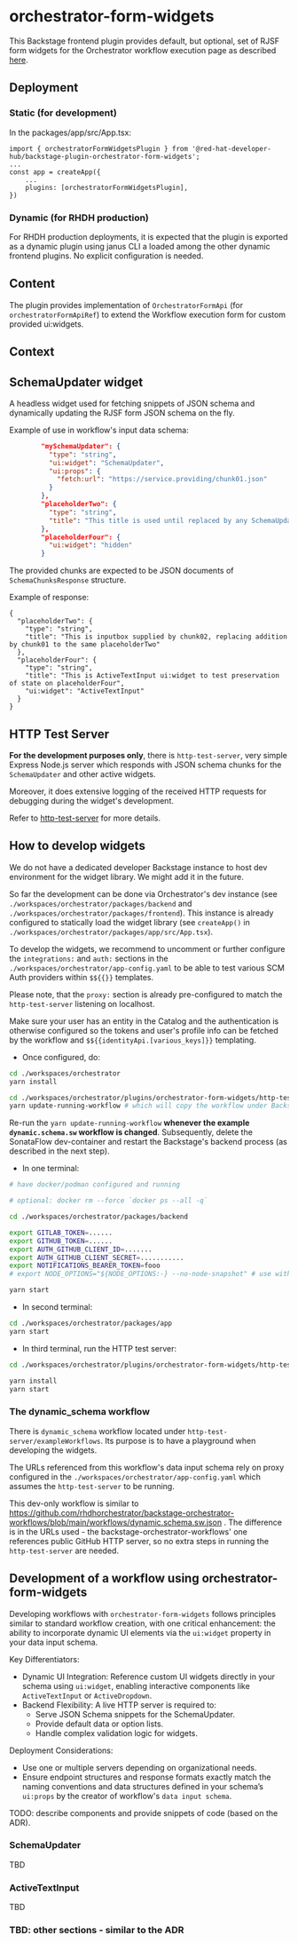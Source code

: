 # orchestrator-form-widgets

This Backstage frontend plugin provides default, but optional, set of RJSF form widgets for the Orchestrator workflow execution page as described [here](../orchestrator-form-api/README.md).

## Deployment

### Static (for development)

In the packages/app/src/App.tsx:

```
import { orchestratorFormWidgetsPlugin } from '@red-hat-developer-hub/backstage-plugin-orchestrator-form-widgets';
...
const app = createApp({
    ...
    plugins: [orchestratorFormWidgetsPlugin],
})
```

### Dynamic (for RHDH production)

For RHDH production deployments, it is expected that the plugin is exported as a dynamic plugin using janus CLI a loaded among the other dynamic frontend plugins.
No explicit configuration is needed.

## Content

The plugin provides implementation of `OrchestratorFormApi` (for `orchestratorFormApiRef`) to extend the Workflow execution form for custom provided ui:widgets.

## Context

## SchemaUpdater widget

A headless widget used for fetching snippets of JSON schema and dynamically updating the RJSF form JSON schema on the fly.

Example of use in workflow's input data schema:

```json
        "mySchemaUpdater": {
          "type": "string",
          "ui:widget": "SchemaUpdater",
          "ui:props": {
            "fetch:url": "https://service.providing/chunk01.json"
          }
        },
        "placeholderTwo": {
          "type": "string",
          "title": "This title is used until replaced by any SchemaUpdater"
        },
        "placeholderFour": {
          "ui:widget": "hidden"
        }
```

The provided chunks are expected to be JSON documents of `SchemaChunksResponse` structure.

Example of response:

```
{
  "placeholderTwo": {
    "type": "string",
    "title": "This is inputbox supplied by chunk02, replacing addition by chunk01 to the same placeholderTwo"
  },
  "placeholderFour": {
    "type": "string",
    "title": "This is ActiveTextInput ui:widget to test preservation of state on placeholderFour",
    "ui:widget": "ActiveTextInput"
  }
}
```

## HTTP Test Server

**For the development purposes only**, there is `http-test-server`, very simple Express Node.js server which responds with JSON schema chunks for the `SchemaUpdater` and other active widgets.

Moreover, it does extensive logging of the received HTTP requests for debugging during the widget's development.

Refer to [http-test-server](./http-test-server/README.md) for more details.

## How to develop widgets

We do not have a dedicated developer Backstage instance to host dev environment for the widget library. We might add it in the future.

So far the development can be done via Orchestrator's dev instance (see `./workspaces/orchestrator/packages/backend` and `./workspaces/orchestrator/packages/frontend`).
This instance is already configured to statically load the widget library (see `createApp()` in `./workspaces/orchestrator/packages/app/src/App.tsx`).

To develop the widgets, we recommend to uncomment or further configure the `integrations:` and `auth:` sections in the `./workspaces/orchestrator/app-config.yaml` to be able to test various SCM Auth providers within `$${{}}` templates.

Please note, that the `proxy:` section is already pre-configured to match the `http-test-server` listening on localhost.

Make sure your user has an entity in the Catalog and the authentication is otherwise configured so the tokens and user's profile info can be fetched by the workflow and `$${{identityApi.[various_keys]}}` templating.

- Once configured, do:

```bash
cd ./workspaces/orchestrator
yarn install
```

```bash
cd ./workspaces/orchestrator/plugins/orchestrator-form-widgets/http-test-server
yarn update-running-workflow # which will copy the workflow under Backstage backend cache
```

Re-run the `yarn update-running-workflow` **whenever the example `dynamic.schema.sw` workflow is changed**.
Subsequently, delete the SonataFlow dev-container and restart the Backstage's backend process (as described in the next step).

- In one terminal:

```bash
# have docker/podman configured and running

# optional: docker rm --force `docker ps --all -q`

cd ./workspaces/orchestrator/packages/backend

export GITLAB_TOKEN=......
export GITHUB_TOKEN=......
export AUTH_GITHUB_CLIENT_ID=.......
export AUTH_GITHUB_CLIENT_SECRET=...........
export NOTIFICATIONS_BEARER_TOKEN=fooo
# export NODE_OPTIONS="${NODE_OPTIONS:-} --no-node-snapshot" # use with Node 20+

yarn start
```

- In second terminal:

```bash
cd ./workspaces/orchestrator/packages/app
yarn start
```

- In third terminal, run the HTTP test server:

```bash
cd ./workspaces/orchestrator/plugins/orchestrator-form-widgets/http-test-server

yarn install
yarn start
```

### The dynamic_schema workflow

There is `dynamic_schema` workflow located under `http-test-server/exampleWorkflows`.
Its purpose is to have a playground when developing the widgets.

The URLs referenced from this workflow's data input schema rely on proxy configured in the `./workspaces/orchestrator/app-config.yaml` which assumes the `http-test-server` to be running.

This dev-only workflow is similar to https://github.com/rhdhorchestrator/backstage-orchestrator-workflows/blob/main/workflows/dynamic.schema.sw.json .
The difference is in the URLs used - the backstage-orchestrator-workflows' one references public GitHub HTTP server, so no extra steps in running the `http-test-server` are needed.

## Development of a workflow using orchestrator-form-widgets

Developing workflows with `orchestrator-form-widgets` follows principles similar to standard workflow creation, with one critical enhancement: the ability to incorporate dynamic UI elements via the `ui:widget` property in your data input schema.

Key Differentiators:

- Dynamic UI Integration: Reference custom UI widgets directly in your schema using `ui:widget`, enabling interactive components like `ActiveTextInput` or `ActiveDropdown`.
- Backend Flexibility: A live HTTP server is required to:
  - Serve JSON Schema snippets for the SchemaUpdater.
  - Provide default data or option lists.
  - Handle complex validation logic for widgets.

Deployment Considerations:

- Use one or multiple servers depending on organizational needs.
- Ensure endpoint structures and response formats exactly match the naming conventions and data structures defined in your schema’s `ui:props` by the creator of workflow's `data input schema`.

TODO: describe components and provide snippets of code (based on the ADR).

### SchemaUpdater

TBD

### ActiveTextInput

TBD

### TBD: other sections - similar to the ADR
